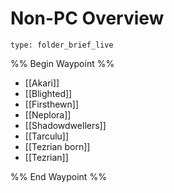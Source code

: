 # Non-PC Overview
 
```ccard
type: folder_brief_live
```
 
%% Begin Waypoint %%
- [[Akari]]
- [[Blighted]]
- [[Firsthewn]]
- [[Neplora]]
- [[Shadowdwellers]]
- [[Tarculu]]
- [[Tezrian born]]
- [[Tezrian]]

%% End Waypoint %%